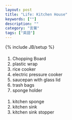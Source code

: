 ```yaml
---
layout: post
title: "Life: Kitchen House"
keywords: [""]
description: ""
category: "言葉"
tags: ["英語"]
---
```

{% include JB/setup %}

####
1. Chopping Board
2. plastic wrap
3. rice cooker
4. electric pressure cooker
5. saucepan with glass lid
6. trash bags
7. sponge holder

####
1. kitchen sponge
2. kitchen sink
3. kitchen sink stopper


